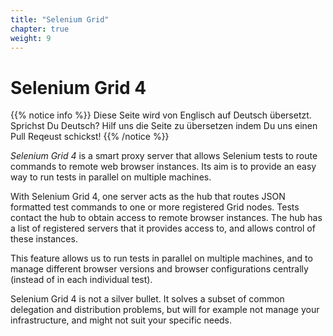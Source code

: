 ```yaml
---
title: "Selenium Grid"
chapter: true
weight: 9
---
```


# Selenium Grid 4

{{% notice info %}}
<i class="fas fa-language"></i> Diese Seite wird von Englisch 
auf Deutsch übersetzt. Sprichst Du Deutsch? Hilf uns die Seite 
zu übersetzen indem Du uns einen Pull Reqeust schickst!
 {{% /notice %}}

_Selenium Grid 4_ is a smart proxy server
that allows Selenium tests to route commands to remote web browser instances.
Its aim is to provide an easy way to run tests in parallel on multiple machines.

With Selenium Grid 4,
one server acts as the hub that routes JSON formatted test commands
to one or more registered Grid nodes.
Tests contact the hub to obtain access to remote browser instances.
The hub has a list of registered servers that it provides access to,
and allows control of these instances.

This feature allows us to run tests in parallel on multiple machines,
and to manage different browser versions and browser configurations centrally
(instead of in each individual test).

Selenium Grid 4 is not a silver bullet.
It solves a subset of common delegation and distribution problems,
but will for example not manage your infrastructure,
and might not suit your specific needs.
